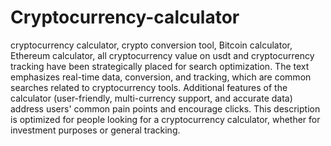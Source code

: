 # Cryptocurrency-calculator
cryptocurrency calculator, crypto conversion tool, Bitcoin calculator, Ethereum calculator, all cryptocurrency value on usdt and cryptocurrency tracking have been strategically placed for search optimization.
The text emphasizes real-time data, conversion, and tracking, which are common searches related to cryptocurrency tools.
Additional features of the calculator (user-friendly, multi-currency support, and accurate data) address users' common pain points and encourage clicks.
This description is optimized for people looking for a cryptocurrency calculator, whether for investment purposes or general tracking.
